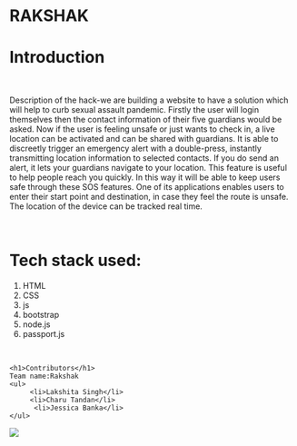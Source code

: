 # RAKSHAK
<h1>Introduction</h1>  <BR>
    
Description of the hack-we are building a website to have a solution which will help to curb sexual assault pandemic. Firstly the user will login themselves then the contact information of their five guardians would be asked. Now if the user is feeling unsafe or just wants to check in, a live location can be activated and can be shared with guardians. It is able to discreetly trigger an emergency alert with a double-press, instantly transmitting location information to selected contacts. If you do send an alert, it  lets your guardians navigate to your location. This feature is useful to help people reach you quickly. In this way it will be able to keep users safe through these SOS features. One of its applications enables users to enter their start point and destination, in case they feel the route is unsafe. The location of the device can be tracked real time.

<BR>
    <h1>Tech stack used:</h1>
        <ol>
            <li>HTML</li>
            <li>CSS</li>
            <li>js</li>
            <li>bootstrap</li>
            <li>node.js</li>
            <li>passport.js</li>
        </ol>
        <BR>
            
    <h1>Contributors</h1>
    Team name:Rakshak
    <ul>
         <li>Lakshita Singh</li>
         <li>Charu Tandan</li>
          <li>Jessica Banka</li>
    </ul>
            
<img src="https://user-images.githubusercontent.com/77248016/114280700-298f7880-9a58-11eb-97e0-83ac75651540.jpeg">
